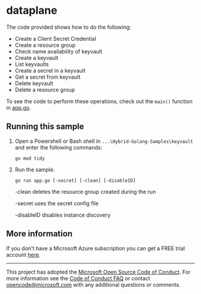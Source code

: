 # dataplane

The code provided shows how to do the following:

- Create a Client Secret Credential
- Create a resource group
- Check name availability of keyvault
- Create a keyvault
- List keyvaults
- Create a secret in a keyvault
- Get a secret from keyvault
- Delete keyvault
- Delete a resource group

To see the code to perform these operations,
check out the `main()` function in [app.go](app.go).


## Running this sample

1.  Open a Powershell or Bash shell in `...\Hybrid-Golang-Samples\keyvault` and enter the following commands:
    ```
    go mod tidy
    ```

1. Run the sample.
    ```
    go run app.go [-secret] [-clean] [-disableID]
    ```

    -clean deletes the resource group created during the run

    -secret uses the secret config file

    -disableID disables instance discovery

## More information

If you don't have a Microsoft Azure subscription you can get a FREE trial account [here](http://go.microsoft.com/fwlink/?LinkId=330212).

---

This project has adopted the [Microsoft Open Source Code of Conduct](https://opensource.microsoft.com/codeofconduct/). For more information see the [Code of Conduct FAQ](https://opensource.microsoft.com/codeofconduct/faq/) or contact [opencode@microsoft.com](mailto:opencode@microsoft.com) with any additional questions or comments.
